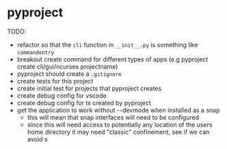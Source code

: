 # pyproject

TODO:
- refactor so that the `cli` function in `__init__.py` is something like `commandentry`
- breakout create command for different types of apps (e.g pyproject create cli/gui/ncurses projectname)
- pyproject should create a `.gitignore`
- create tests for this project
- create initial test for projects that pyproject creates
- create debug config for vscode
- create debug config for ts created by pyproject
- get the application to work without --devmode when installed as a snap
    - this will mean that snap interfaces will need to be configured
    - since this will need access to potentially any location of the users home directory it may need "classic" confinement, see if we can avoid s